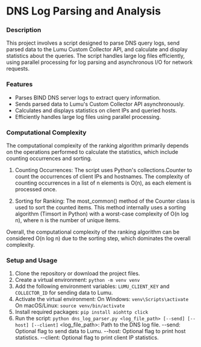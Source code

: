 # DNS Log Parsing and Analysis
### Description
This project involves a script designed to parse DNS query logs, send parsed data to the Lumu Custom Collector API, and calculate and display statistics about the queries. The script handles large log files efficiently, using parallel processing for log parsing and asynchronous I/O for network requests.

### Features
- Parses BIND DNS server logs to extract query information.
- Sends parsed data to Lumu's Custom Collector API asynchronously.
- Calculates and displays statistics on client IPs and queried hosts.
- Efficiently handles large log files using parallel processing.

### Computational Complexity
The computational complexity of the ranking algorithm primarily depends on the operations performed to calculate the statistics, which include counting occurrences and sorting.

1. Counting Occurrences: The script uses Python's collections.Counter to count the occurrences of client IPs and hostnames. The complexity of counting occurrences in a list of n elements is O(n), as each element is processed once.

2. Sorting for Ranking: The most_common() method of the Counter class is used to sort the counted items. This method internally uses a sorting algorithm (Timsort in Python) with a worst-case complexity of O(n log n), where n is the number of unique items.

Overall, the computational complexity of the ranking algorithm can be considered O(n log n) due to the sorting step, which dominates the overall complexity.

### Setup and Usage
1. Clone the repository or download the project files.
2. Create a virtual environment: `python -m venv venv`
3. Add the following environment variables: `LUMU_CLIENT_KEY` and `COLLECTOR_ID` for sending data to Lumu.
4. Activate the virtual environment:
On Windows: `venv\Scripts\activate`
On macOS/Linux: `source venv/bin/activate`
5. Install required packages: `pip install aiohttp click`
6. Run the script: `python dns_log_parser.py <log_file_path> [--send] [--host] [--client]`
<log_file_path>: Path to the DNS log file.
--send: Optional flag to send data to Lumu.
--host: Optional flag to print host statistics.
--client: Optional flag to print client IP statistics.
